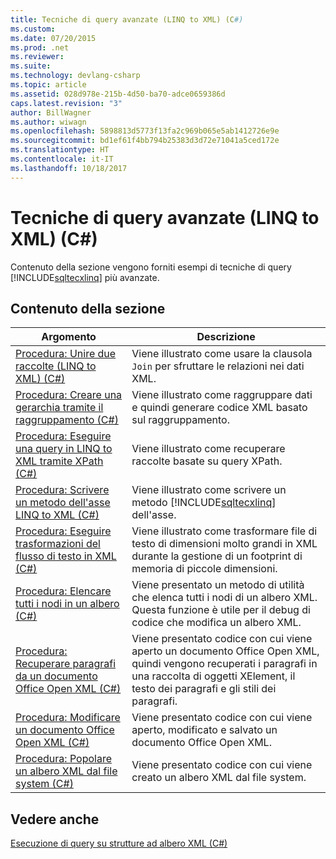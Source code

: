 ```yaml
---
title: Tecniche di query avanzate (LINQ to XML) (C#)
ms.custom: 
ms.date: 07/20/2015
ms.prod: .net
ms.reviewer: 
ms.suite: 
ms.technology: devlang-csharp
ms.topic: article
ms.assetid: 028d978e-215b-4d50-ba70-adce0659386d
caps.latest.revision: "3"
author: BillWagner
ms.author: wiwagn
ms.openlocfilehash: 5898813d5773f13fa2c969b065e5ab1412726e9e
ms.sourcegitcommit: bd1ef61f4bb794b25383d3d72e71041a5ced172e
ms.translationtype: HT
ms.contentlocale: it-IT
ms.lasthandoff: 10/18/2017
---
```

# <a name="advanced-query-techniques-linq-to-xml-c"></a>Tecniche di query avanzate (LINQ to XML) (C#)
Contenuto della sezione vengono forniti esempi di tecniche di query [!INCLUDE[sqltecxlinq](~/includes/sqltecxlinq-md.md)] più avanzate.  
  
## <a name="in-this-section"></a>Contenuto della sezione  
  
|Argomento|Descrizione|  
|-----------|-----------------|  
|[Procedura: Unire due raccolte (LINQ to XML) (C#)](../../../../csharp/programming-guide/concepts/linq/how-to-join-two-collections-linq-to-xml.md)|Viene illustrato come usare la clausola `Join` per sfruttare le relazioni nei dati XML.|  
|[Procedura: Creare una gerarchia tramite il raggruppamento (C#)](../../../../csharp/programming-guide/concepts/linq/how-to-create-hierarchy-using-grouping.md)|Viene illustrato come raggruppare dati e quindi generare codice XML basato sul raggruppamento.|  
|[Procedura: Eseguire una query in LINQ to XML tramite XPath (C#)](../../../../csharp/programming-guide/concepts/linq/how-to-query-linq-to-xml-using-xpath.md)|Viene illustrato come recuperare raccolte basate su query XPath.|  
|[Procedura: Scrivere un metodo dell'asse LINQ to XML (C#)](../../../../csharp/programming-guide/concepts/linq/how-to-write-a-linq-to-xml-axis-method.md)|Viene illustrato come scrivere un metodo [!INCLUDE[sqltecxlinq](~/includes/sqltecxlinq-md.md)] dell'asse.|  
|[Procedura: Eseguire trasformazioni del flusso di testo in XML (C#)](../../../../csharp/programming-guide/concepts/linq/how-to-perform-streaming-transformations-of-text-to-xml.md)|Viene illustrato come trasformare file di testo di dimensioni molto grandi in XML durante la gestione di un footprint di memoria di piccole dimensioni.|  
|[Procedura: Elencare tutti i nodi in un albero (C#)](../../../../csharp/programming-guide/concepts/linq/how-to-list-all-nodes-in-a-tree.md)|Viene presentato un metodo di utilità che elenca tutti i nodi di un albero XML. Questa funzione è utile per il debug di codice che modifica un albero XML.|  
|[Procedura: Recuperare paragrafi da un documento Office Open XML (C#)](../../../../csharp/programming-guide/concepts/linq/how-to-retrieve-paragraphs-from-an-office-open-xml-document.md)|Viene presentato codice con cui viene aperto un documento Office Open XML, quindi vengono recuperati i paragrafi in una raccolta di oggetti XElement, il testo dei paragrafi e gli stili dei paragrafi.|  
|[Procedura: Modificare un documento Office Open XML (C#)](../../../../csharp/programming-guide/concepts/linq/how-to-modify-an-office-open-xml-document.md)|Viene presentato codice con cui viene aperto, modificato e salvato un documento Office Open XML.|  
|[Procedura: Popolare un albero XML dal file system (C#)](../../../../csharp/programming-guide/concepts/linq/how-to-populate-an-xml-tree-from-the-file-system.md)|Viene presentato codice con cui viene creato un albero XML dal file system.|  
  
## <a name="see-also"></a>Vedere anche  
 [Esecuzione di query su strutture ad albero XML (C#)](../../../../csharp/programming-guide/concepts/linq/querying-xml-trees.md)

